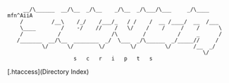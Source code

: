 
         __/\______  __/\__  _/\__    _/\__  _/\___/\___     _/\____   mfn^AiiA
        /         /__\    /_/    /___/_   / /    /  __ /____/  __  /___
        \____        /    -/    //    /   \/    /    /     /    /      \
        /           /                /\        /          /     _      /
       /_______  __/\__  ________  _/  \___  _/\______  _/_____//     /
               \/      \/        \/        \/         \/       /__  _/
                                                                  \/
                         s   c   r   i   p   t   s

[.htaccess](Directory Index)
